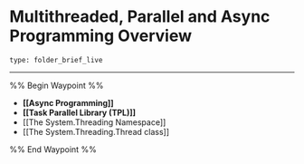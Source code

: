 # Multithreaded, Parallel and Async Programming Overview
 
```ccard
type: folder_brief_live
```
 
---

%% Begin Waypoint %%
- **[[Async Programming]]**
- **[[Task Parallel Library (TPL)]]**
- [[The System.Threading Namespace]]
- [[The System.Threading.Thread class]]

%% End Waypoint %%